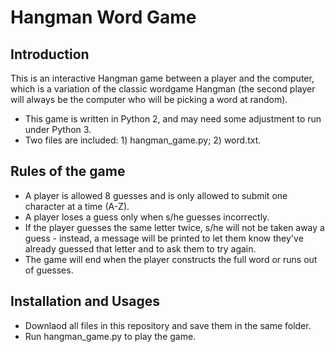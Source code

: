 # Hangman Word Game
## Introduction
This is an interactive Hangman game between a player and the computer, which is a variation of the classic wordgame Hangman 
(the second player will always be the computer who will be picking a word at random).
* This game is written in Python 2, and may need some adjustment to run under Python 3.
* Two files are included: 1) hangman_game.py; 2) word.txt.

## Rules of the game
* A player is allowed 8 guesses and is only allowed to submit one character at a time (A-Z).
* A player loses a guess only when s/he guesses incorrectly.
* If the player guesses the same letter twice, s/he will not be taken away a guess - instead, a message will be printed to let them know they've already guessed that letter and to ask them to try again.
* The game will end when the player constructs the full word or runs out of guesses. 

## Installation and Usages
* Downlaod all files in this repository and save them in the same folder.
* Run hangman_game.py to play the game.
  
